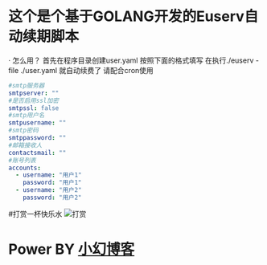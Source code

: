 # 这个是个基于GOLANG开发的Euserv自动续期脚本
· 怎么用？
首先在程序目录创建user.yaml 按照下面的格式填写 在执行./euserv -file ./user.yaml 就自动续费了
请配合cron使用
```yaml
#smtp服务器
smtpserver: ""
#是否启用ssl加密
smtpssl: false
#smtp用户名
smtpusername: ""
#smtp密码
smtppassword: ""
#邮箱接收人
contactsmail: ""
#账号列表
accounts:
  - username: "用户1"
    password: "用户1"
  - username: "用户2"
    password: "用户2"
```
#打赏一杯快乐水
![打赏](https://52xhuan.cn/wp-content/uploads/2021/08/zanshang.png)
# Power BY [小幻博客](https://52xhuan.cn)